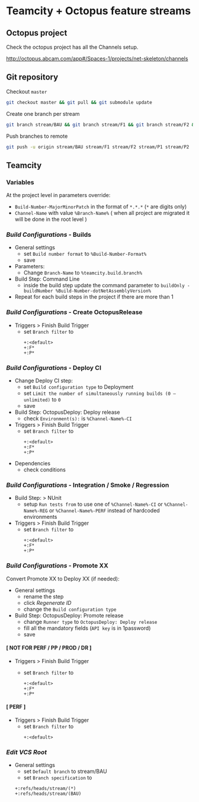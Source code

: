 # Teamcity + Octopus feature streams

## Octopus project

Check the octopus project has all the Channels setup.

http://octopus.abcam.com/app#/Spaces-1/projects/net-skeleton/channels

## Git repository

Checkout `master`

```sh
git checkout master && git pull && git submodule update
```

Create one branch per stream

```sh
git branch stream/BAU && git branch stream/F1 && git branch stream/F2 && git branch stream/P1 && git branch stream/P2
```

Push branches to remote

```sh
git push -u origin stream/BAU stream/F1 stream/F2 stream/P1 stream/P2
```

## Teamcity 

### Variables

At the project level in parameters override:

- `Build-Number-MajorMinorPatch` in the format of `*.*.*` (`*` are digits only)
- `Channel-Name` with value `%Branch-Name%`  ( when all project are migrated it will be done in the root level )

### *Build Configurations* - Builds

- General settings
  - set `Build number format` to `%Build-Number-Format%`
  - save
- Parameters:
  - Change `Branch-Name` to `%teamcity.build.branch%`
- Build Step: Command Line
  - inside the build step update the command parameter to `buildOnly -buildNumber %Build-Number-dotNetAssemblyVersion%`
- Repeat for each build steps in the project if there are more than 1

### *Build Configurations* - Create OctopusRelease

- Triggers > Finish Build Trigger
  - set `Branch filter` to
    ```
    +:<default>
    +:F*
    +:P*
    ```

### *Build Configurations* - Deploy CI

- Change Deploy CI step:
  - set `Build configuration type` to Deployment
  - set `Limit the number of simultaneously running builds (0 — unlimited)` to `0`
  - save
- Build Step: OctopusDeploy: Deploy release
  - check `Environment(s):` is `%Channel-Name%-CI`
- Triggers > Finish Build Trigger
  - set `Branch filter` to
    ```
    +:<default>
    +:F*
    +:P*
    ```
- Dependencies
  - check conditions
  
### *Build Configurations* - Integration / Smoke / Regression 

- Build Step: > NUnit
  - setup `Run tests from` to use one of `%Channel-Name%-CI` or `%Channel-Name%-REG` or `%Channel-Name%-PERF` instead of hardcoded environments
- Triggers > Finish Build Trigger
  - set `Branch filter` to
    ```
    +:<default>
    +:F*
    +:P*
    ```

### *Build Configurations* - Promote XX 

Convert Promote XX to Deploy XX (if needed):

- General settings
  - rename the step
  - click *Regenerate ID*
  - change the `Build configuration type`
- Build Step: OctopusDeploy: Promote release
  - change `Runner type` to `OctopusDeploy: Deploy release`
  - fill all the mandatory fields (`API key` is in 1password)
  - save
#### [ NOT FOR PERF / PP / PROD / DR ]
- Triggers > Finish Build Trigger
  - set `Branch filter` to

    ```
    +:<default>
    +:F*
    +:P*
    ```
#### [ PERF ]
- Triggers > Finish Build Trigger
  - set `Branch filter` to
    ```
    +:<default>
    ```

### *Edit VCS Root*

- General settings
  - set `Default branch` to stream/BAU
  - set `Branch specification` to
   ```
   +:refs/heads/stream/(*)
   +:refs/heads/stream/(BAU)
   ```
